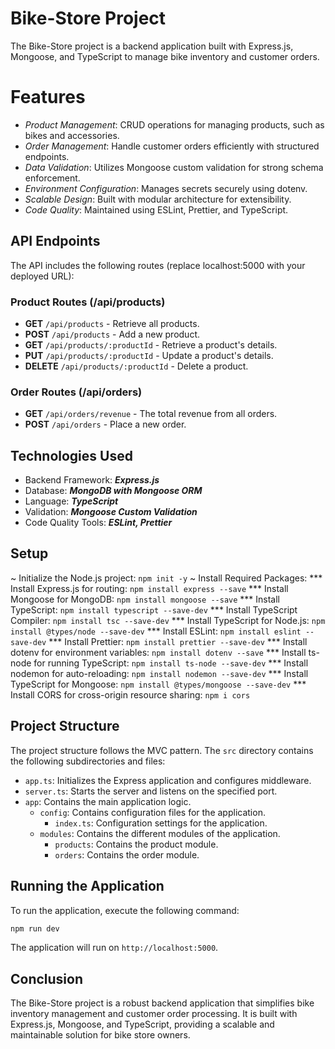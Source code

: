 # Bike-Store Project

The Bike-Store project is a backend application built with Express.js, Mongoose, and TypeScript to manage bike inventory and customer orders.

# Features

- _Product Management_: CRUD operations for managing products, such as bikes and accessories.
- _Order Management_: Handle customer orders efficiently with structured endpoints.
- _Data Validation_: Utilizes Mongoose custom validation for strong schema enforcement.
- _Environment Configuration_: Manages secrets securely using dotenv.
- _Scalable Design_: Built with modular architecture for extensibility.
- _Code Quality_: Maintained using ESLint, Prettier, and TypeScript.

## API Endpoints

The API includes the following routes (replace localhost:5000 with your deployed URL):

### Product Routes (/api/products)

- **GET** `/api/products` - Retrieve all products.
- **POST** `/api/products` - Add a new product.
- **GET** `/api/products/:productId` - Retrieve a product's details.
- **PUT** `/api/products/:productId` - Update a product's details.
- **DELETE** `/api/products/:productId` - Delete a product.

### Order Routes (/api/orders)

- **GET** `/api/orders/revenue` - The total revenue from all orders.
- **POST** `/api/orders` - Place a new order.

## Technologies Used

- Backend Framework: **_Express.js_**
- Database: **_MongoDB with Mongoose ORM_**
- Language: **_TypeScript_**
- Validation: **_Mongoose Custom Validation_**
- Code Quality Tools: **_ESLint, Prettier_**

## Setup

~ Initialize the Node.js project: `npm init -y`
~ Install Required Packages:
\*\*\* Install Express.js for routing: `npm install express --save`
\*\*\* Install Mongoose for MongoDB: `npm install mongoose --save`
\*\*\* Install TypeScript: `npm install typescript --save-dev`
\*\*\* Install TypeScript Compiler: `npm install tsc --save-dev`
\*\*\* Install TypeScript for Node.js: `npm install @types/node --save-dev`
\*\*\* Install ESLint: `npm install eslint --save-dev`
\*\*\* Install Prettier: `npm install prettier --save-dev`
\*\*\* Install dotenv for environment variables: `npm install dotenv --save`
\*\*\* Install ts-node for running TypeScript: `npm install ts-node --save-dev`
\*\*\* Install nodemon for auto-reloading: `npm install nodemon --save-dev`
\*\*\* Install TypeScript for Mongoose: `npm install @types/mongoose --save-dev`
\*\*\* Install CORS for cross-origin resource sharing: `npm i cors`

## Project Structure

The project structure follows the MVC pattern. The `src` directory contains the following subdirectories and files:

- `app.ts`: Initializes the Express application and configures middleware.
- `server.ts`: Starts the server and listens on the specified port.
- `app`: Contains the main application logic.
  - `config`: Contains configuration files for the application.
    - `index.ts`: Configuration settings for the application.
  - `modules`: Contains the different modules of the application.
    - `products`: Contains the product module.
    - `orders`: Contains the order module.

## Running the Application

To run the application, execute the following command:

```bash
npm run dev
```

The application will run on `http://localhost:5000`.

## Conclusion

The Bike-Store project is a robust backend application that simplifies bike inventory management and customer order processing. It is built with Express.js, Mongoose, and TypeScript, providing a scalable and maintainable solution for bike store owners.

```

```
